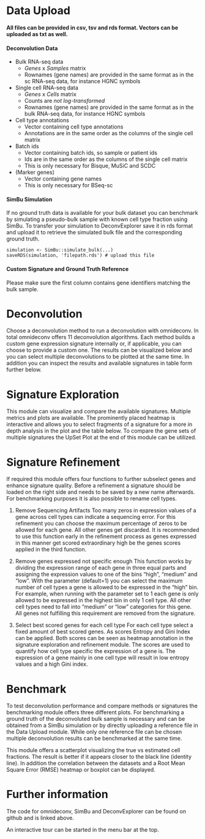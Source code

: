# Data Upload

**All files can be provided in csv, tsv and rds format. Vectors can be
uploaded as txt as well.**

#### Deconvolution Data

-   Bulk RNA-seq data
    -   *Genes* x *Samples* matrix
    -   Rownames (gene names) are provided in the same format as in the
        sc RNA-seq data, for instance HGNC symbols
-   Single cell RNA-seq data
    -   *Genes* x *Cells* matrix
    -   Counts are *not log-transformed*
    -   Rownames (gene names) are provided in the same format as in the
        bulk RNA-seq data, for instance HGNC symbols
-   Cell type annotations
    -   Vector containing cell type annotations
    -   Annotations are in the same order as the columns of the single
        cell matrix
-   Batch ids
    -   Vector containing batch ids, so sample or patient ids
    -   Ids are in the same order as the columns of the single cell
        matrix
    -   This is only necessary for Bisque, MuSiC and SCDC
-   (Marker genes)
    -   Vector containing gene names
    -   This is only necessary for BSeq-sc

#### SimBu Simulation

If no ground truth data is available for your bulk dataset you can
benchmark by simulating a pseudo-bulk sample with known cell type
fraction using SimBu. To transfer your simulation to DeconvExplorer save
it in rds format and upload it to retrieve the simulated bulk file and
the corresponding ground truth.

    simulation <- SimBu::simulate_bulk(...)
    saveRDS(simulation, 'filepath.rds') # upload this file

#### Custom Signature and Ground Truth Reference

Please make sure the first column contains gene identifiers matching the
bulk sample.

# Deconvolution

Choose a deconvolution method to run a deconvolution with omnideconv. In
total omnideconv offers 11 deconvolution algorithms. Each method builds
a custom gene expression signature internally or, if applicable, you can
choose to provide a custom one. The results can be visualized below and
you can select multiple deconvolutions to be plotted at the same time.
In addition you can inspect the results and available signatures in
table form further below.

# Signature Exploration

This module can visualize and compare the available signatures. Multiple
metrics and plots are available. The prominently placed heatmap is
interactive and allows you to select fragments of a signature for a more
in depth analysis in the plot and the table below. To compare the gene
sets of multiple signatures the UpSet Plot at the end of this module can
be utilized.

# Signature Refinement

If required this module offers four functions to further subselect genes
and enhance signature quality. Before a refinement a signature should be
loaded on the right side and needs to be saved by a new name afterwards.
For benchmarking purposes it is also possible to rename cell types.

1.  Remove Sequencing Artifacts Too many zeros in expression values of a
    gene across cell types can indicate a sequencing error. For this
    refinement you can choose the maximum percentage of zeros to be
    allowed for each gene. All other genes get discarded. It is
    recommended to use this function early in the refinement process as
    genes expressed in this manner get scored extraordinary high be the
    genes scores applied in the third function.

2.  Remove genes expressed not specific enough This function works by
    dividing the expression range of each gene in three equal parts and
    assigning the expression values to one of the bins “high”, “medium”
    and “low”. With the parameter (default=1) you can select the maximum
    number of cell types a gene is allowed to be expressed in the “high”
    bin. For example, when running with the parameter set to 1 each gene
    is only allowed to be expressed in the highest bin in only 1 cell
    type. All other cell types need to fall into “medium” or “low”
    categories for this gene. All genes not fulfilling this requirement
    are removed from the signature.

3.  Select best scored genes for each cell type For each cell type
    select a fixed amount of best scored genes. As scores Entropy and
    Gini Index can be applied. Both scores can be seen as heatmap
    annotation in the signature exploration and refinement module. The
    scores are used to quantify how cell type specific the expression of
    a gene is. The expression of a gene mainly in one cell type will
    result in low entropy values and a high Gini index.

# Benchmark

To test deconvolution performance and compare methods or signatures the
benchmarking module offers three different plots. For benchmarking a
ground truth of the deconvoluted bulk sample is necessary and can be
obtained from a SimBu simulation or by directly uploading a reference
file in the Data Upload module. While only one reference file can be
chosen multiple deconvolution results can be benchmarked at the same
time.

This module offers a scatterplot visualizing the true vs estimated cell
fractions. The result is better if it appears closer to the black line
(identity line). In addition the correlation between the datasets and a
Root Mean Square Error (RMSE) heatmap or boxplot can be displayed.

# Further information

The code for omnideconv, SimBu and DeconvExplorer can be found on github
and is linked above.

An interactive tour can be started in the menu bar at the top.
